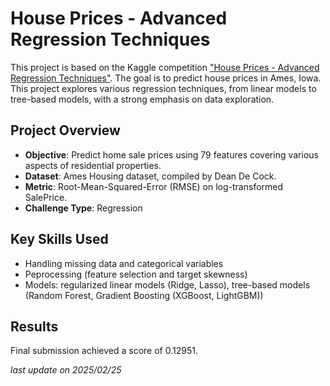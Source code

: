 # House Prices - Advanced Regression Techniques

This project is based on the Kaggle competition ["House Prices - Advanced Regression Techniques"](https://www.kaggle.com/competitions/house-prices-advanced-regression-techniques). The goal is to predict house prices in Ames, Iowa. This project explores various regression techniques, from linear models to tree-based models, with a strong emphasis on data exploration.

## Project Overview

- **Objective**: Predict home sale prices using 79 features covering various aspects of residential properties.
- **Dataset**: Ames Housing dataset, compiled by Dean De Cock.
- **Metric**: Root-Mean-Squared-Error (RMSE) on log-transformed SalePrice.
- **Challenge Type**: Regression

## Key Skills Used
- Handling missing data and categorical variables
- Peprocessing (feature selection and target skewness)
- Models: regularized linear models (Ridge, Lasso), tree-based models (Random Forest, Gradient Boosting (XGBoost, LightGBM))

## Results
Final submission achieved a score of 0.12951.

*last update on 2025/02/25*
